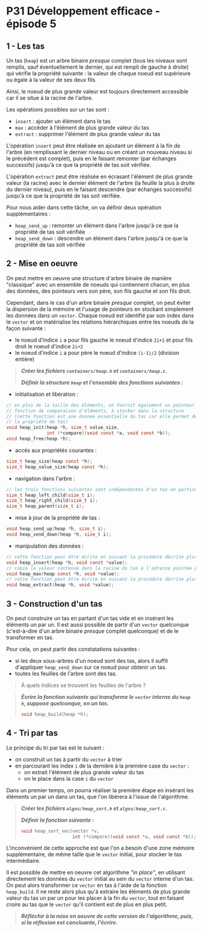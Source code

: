 # P31 Développement efficace - épisode 5

## 1 - Les tas

Un tas (`heap`) est un arbre binaire _presque_ complet (tous les niveaux sont remplis, sauf éventuellement le dernier, qui est rempli de gauche à droite) qui vérifie la propriété suivante : la valeur de chaque noeud est supérieure ou égale à la valeur de ses deux fils.

Ainsi, le noeud de plus grande valeur est toujours directement accessible car il se situe à la racine de l'arbre.

Les opérations possibles sur un tas sont :

- `insert` : ajouter un élément dans le tas
- `max` : accéder à l'élément de plus grande valeur du tas
- `extract` : supprimer l'élément de plus grande valeur du tas

L'opération `insert` peut être réalisée en ajoutant un élément à la fin de l'arbre (en remplissant le dernier niveau ou en créant un nouveau niveau si le précédent est complet), puis en le faisant remonter (par échanges successifs) jusqu'à ce que la propriété de tas soit vérifiée.

L'opération `extract` peut être réalisée en écrasant l'élément de plus grande valeur (la racine) avec le dernier élément de l'arbre (la feuille la plus à droite du dernier niveau), puis en le faisant descendre (par échanges successifs) jusqu'à ce que la propriété de tas soit vérifiée.

Pour nous aider dans cette tâche, on va définir deux opération supplémentaires :

- `heap_send_up` : remonter un élément dans l'arbre jusqu'à ce que la propriété de tas soit vérifiée
- `heap_send_down` : descendre un élément dans l'arbre jusqu'à ce que la propriété de tas soit vérifiée

## 2 - Mise en oeuvre

On peut mettre en oeuvre une structure d'arbre binaire de manière "classique" avec un ensemble de noeuds qui contiennent chacun, en plus des données, des pointeurs vers son père, son fils gauche et son fils droit.

Cependant, dans le cas d'un arbre binaire _presque_ complet, on peut éviter la dispersion de la mémoire et l'usage de pointeurs en stockant simplement les données dans un `vector`. Chaque noeud est identifié par son index dans le `vector` et on matérialise les relations hiérarchiques entre les noeuds de la façon suivante :

- le noeud d'indice `i` a pour fils gauche le noeud d'indice `2i+1` et pour fils droit le noeud d'indice `2i+2`
- le noeud d'indice `i` a pour père le noeud d'indice `(i-1)/2` (division entière)

> ***Créer les fichiers `containers/heap.h` et `containers/heap.c`.***
> 
> ***Définir la structure `heap` et l'ensemble des fonctions suivantes :***

- initialisation et libération :
```c
// en plus de la taille des éléments, on fournit également un pointeur vers une
// fonction de comparaison d'éléments, à stocker dans la structure
// (cette fonction est une donnée essentielle du tas car elle permet de définir
// la propriété de tas)
void heap_init(heap *h, size_t value_size,
               int (*compare)(void const *a, void const *b));
void heap_free(heap *h);
```

- accès aux propriétés courantes :
```c
size_t heap_size(heap const *h);
size_t heap_value_size(heap const *h);
```

- navigation dans l'arbre :
```c
// les trois fonctions suivantes sont indépendantes d'un tas en particulier
size_t heap_left_child(size_t i);
size_t heap_right_child(size_t i);
size_t heap_parent(size_t i);
```

- mise à jour de la propriété de tas :
```c
void heap_send_up(heap *h, size_t i);
void heap_send_down(heap *h, size_t i);
```

- manipulation des données :
```c
// cette fonction peut être écrite en suivant la procédure décrite plus haut
void heap_insert(heap *h, void const *value);
// copie la valeur contenue dans la racine du tas à l'adresse pointée par value
void heap_max(heap const *h, void *value);
// cette fonction peut être écrite en suivant la procédure décrite plus haut
void heap_extract(heap *h, void *value);
```

## 3 - Construction d'un tas

On peut construire un tas en partant d'un tas vide et en insérant les éléments un par un.
Il est aussi possible de partir d'un `vector` quelconque (c'est-à-dire d'un arbre binaire _presque_ complet quelconque) et de le transformer en tas.

Pour cela, on peut partir des constatations suivantes :

- si les deux sous-arbres d'un noeud sont des tas, alors il suffit d'appliquer `heap_send_down` sur ce noeud pour obtenir un tas.
- toutes les feuilles de l'arbre sont des tas.

> À quels indices se trouvent les feuilles de l'arbre ?

> ***Écrire la fonction suivante qui transforme le `vector` interne du `heap h`, supposé quelconque, en un tas.***
> ```c
> void heap_build(heap *h);
> ```

## 4 - Tri par tas

Le principe du tri par tas est le suivant :

- on construit un tas à partir du `vector` à trier
- en parcourant les index `i` de la dernière à la première case du `vector` :
  - on extrait l'élément de plus grande valeur du tas
  - on le place dans la case `i` du `vector`

Dans un premier temps, on pourra réaliser la première étape en insérant les éléments un par un dans un tas, que l'on libérera à l'issue de l'algorithme.

> ***Créer les fichiers `algos/heap_sort.h` et `algos/heap_sort.c`.***
> 
> ***Définir la fonction suivante :***
> ```c
> void heap_sort_vec(vector *v,
>                    int (*compare)(void const *a, void const *b));
> ```

L'inconvénient de cette approche est que l'on a besoin d'une zone mémoire supplémentaire, de même taille que le `vector` initial, pour stocker le tas intermédiaire.

Il est possible de mettre en oeuvre cet algorithme _"in place"_, en utilisant directement les données du `vector` initial au sein du `vector` interne d'un tas. On peut alors transformer ce `vector` en tas à l'aide de la fonction `heap_build`. Il ne reste alors plus qu'à extraire les éléments de plus grande valeur du tas un par un pour les placer à la fin du `vector`, tout en faisant _croire_ au tas que le `vector` qu'il contient est de plus en plus petit.

> ***Réfléchir à la mise en oeuvre de cette version de l'algorithme, puis, si la réflexion est concluante, l'écrire.***

